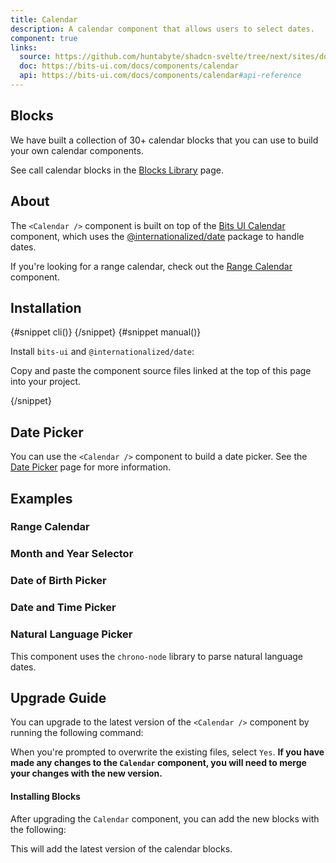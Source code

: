 ```yaml
---
title: Calendar
description: A calendar component that allows users to select dates.
component: true
links:
  source: https://github.com/huntabyte/shadcn-svelte/tree/next/sites/docs/src/lib/registry/ui/calendar
  doc: https://bits-ui.com/docs/components/calendar
  api: https://bits-ui.com/docs/components/calendar#api-reference
---
```


<script>
	import ComponentPreview from "$lib/components/component-preview.svelte";
	import Callout from "$lib/components/callout.svelte";
	import PMAddComp from "$lib/components/pm-add-comp.svelte";
	import PMInstall from "$lib/components/pm-install.svelte";
	import Steps from "$lib/components/steps.svelte";
	import Step from "$lib/components/step.svelte";
	import InstallTabs from "$lib/components/install-tabs.svelte";
</script>

<ComponentPreview name="calendar-demo">

<div></div>

</ComponentPreview>

## Blocks

We have built a collection of 30+ calendar blocks that you can use to build your own calendar components.

See call calendar blocks in the [Blocks Library](/blocks/calendar) page.

## About

The `<Calendar />` component is built on top of the [Bits UI Calendar](https://www.bits-ui.com/docs/components/calendar) component, which uses the [@internationalized/date](https://react-spectrum.adobe.com/internationalized/date/index.html) package to handle dates.

If you're looking for a range calendar, check out the [Range Calendar](/docs/components/range-calendar) component.

## Installation

<InstallTabs>
{#snippet cli()}
<PMAddComp name="calendar" />
{/snippet}
{#snippet manual()}
<Steps>

<Step>

Install `bits-ui` and `@internationalized/date`:

</Step>

<PMInstall command="bits-ui @internationalized/date -D" />

<Step>

Copy and paste the component source files linked at the top of this page into your project.

</Step>

</Steps>
{/snippet}
</InstallTabs>

## Date Picker

You can use the `<Calendar />` component to build a date picker. See the [Date Picker](/docs/components/date-picker) page for more information.

## Examples

### Range Calendar

<ComponentPreview name="calendar-02" class="**:[.preview]:h-auto lg:**:[.preview]:h-[450px]">

<div></div>

</ComponentPreview>

### Month and Year Selector

<ComponentPreview name="calendar-13">

<div></div>

</ComponentPreview>

### Date of Birth Picker

<ComponentPreview name="calendar-22">

<div></div>

</ComponentPreview>

### Date and Time Picker

<ComponentPreview name="calendar-24">

<div></div>

</ComponentPreview>

### Natural Language Picker

This component uses the `chrono-node` library to parse natural language dates.

<ComponentPreview name="calendar-29">

<div></div>

</ComponentPreview>

## Upgrade Guide

You can upgrade to the latest version of the `<Calendar />` component by running the following command:

<PMAddComp name="calendar" />

When you're prompted to overwrite the existing files, select `Yes`. **If you have made any changes to the `Calendar` component, you will need to merge your changes with the new version.**

#### Installing Blocks

After upgrading the `Calendar` component, you can add the new blocks with the following:

<PMAddComp name="calendar-02" />

This will add the latest version of the calendar blocks.
